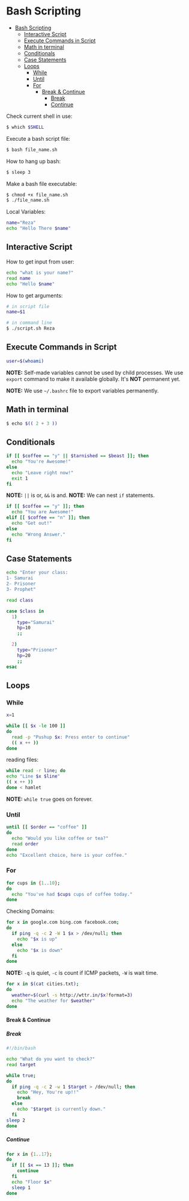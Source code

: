 # Bash Scripting

<!-- @import "[TOC]" {cmd="toc" depthFrom=1 depthTo=6 orderedList=false} -->

<!-- code_chunk_output -->

- [Bash Scripting](#bash-scripting)
  - [Interactive Script](#interactive-script)
  - [Execute Commands in Script](#execute-commands-in-script)
  - [Math in terminal](#math-in-terminal)
  - [Conditionals](#conditionals)
  - [Case Statements](#case-statements)
  - [Loops](#loops)
    - [While](#while)
    - [Until](#until)
    - [For](#for)
      - [Break & Continue](#break--continue)
        - [Break](#break)
        - [Continue](#continue)

<!-- /code_chunk_output -->

Check current shell in use:

```bash
$ which $SHELL
```

Execute a bash script file:

```bash
$ bash file_name.sh
```

How to hang up bash:

```bash
$ sleep 3
```

Make a bash file executable:

```bash
$ chmod +x file_name.sh
$ ./file_name.sh
```

Local Variables:

```bash
name="Reza"
echo "Hello There $name"
```


## Interactive Script

How to get input from user:

```bash
echo "what is your name?"
read name
echo "Hello $name"
```

How to get arguments:

```bash
# in script file
name=$1

# in command line
$ ./script.sh Reza
```

## Execute Commands in Script

```bash
user=$(whoami)
```

**NOTE:** Self-made variables cannot be used by child processes. We use `export` command to make it available globally. It's **NOT** permanent yet.

**NOTE:** We use `~/.bashrc` file to export variables permanently.

## Math in terminal

```bash
$ echo $(( 2 + 3 ))
```

## Conditionals

```bash
if [[ $coffee == "y" || $tarnished == $beast ]]; then
  echo "You're Awesome!"
else
  echo "Leave right now!"
  exit 1
fi
```

**NOTE:** `||` is or, `&&` is and.
**NOTE:** We can nest `if` statements.

```bash
if [[ $coffee == "y" ]]; then
  echo "You are Awesome!"
elif [[ $coffee == "n" ]]; then
  echo "Get out!"
else
  echo "Wrong Answer."
fi
```

## Case Statements

```bash
echo "Enter your class:
1- Samurai
2- Prisoner
3- Prophet"

read class

case $class in
  1)
    type="Samurai"
    hp=10
    ;;

  2)
    type="Prisoner"
    hp=20
    ;;
esac
```

## Loops

### While

```bash
x=1

while [[ $x -le 100 ]]
do
  read -p "Pushup $x: Press enter to continue"
  (( x ++ ))
done
```

reading files:

```bash
while read -r line; do
echo "Line $x $line"
(( x ++ ))
done < hamlet
```

**NOTE:** `while true` goes on forever.

### Until

``` bash
until [[ $order == "coffee" ]]
do
  echo "Would you like coffee or tea?"
  read order
done
echo "Excellent choice, here is your coffee."
```

### For

```bash
for cups in {1..10};
do
  echo "You've had $cups cups of coffee today."
done
```

Checking Domains:

```bash
for x in google.com bing.com facebook.com;
do
  if ping -q -c 2 -W 1 $x > /dev/null; then
    echo "$x is up"
  else
    echo "$x is down"
  fi
done
```

**NOTE:** `-q` is quiet, `-c` is count if ICMP packets, `-W` is wait time.

```bash
for x in $(cat cities.txt);
do
  weather=$(curl -s http://wttr.in/$x?format=3)
  echo "The weather for $weather"
done
```

#### Break & Continue

##### Break

```bash
#!/bin/bash

echo "What do you want to check?"
read target

while true;
do
  if ping -q -c 2 -w 1 $target > /dev/null; then
    echo "Hey, You're up!!"
    break
  else
    echo "$target is currently down."
  fi
sleep 2
done
```

##### Continue

```bash
for x in {1..17};
do
  if [[ $x == 13 ]]; then
    continue
  fi
  echo "Floor $x"
  sleep 1
done
```